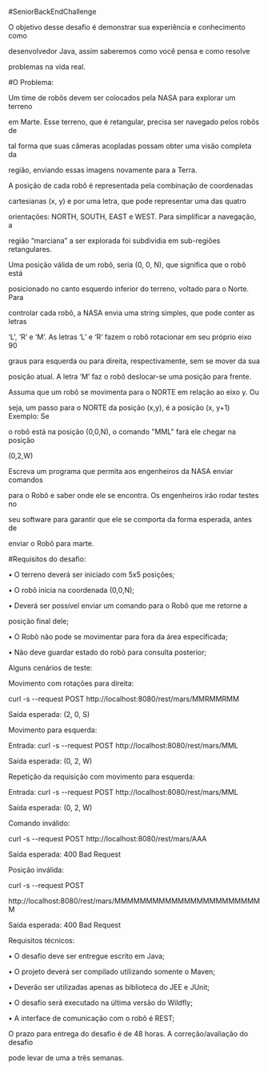 #SeniorBackEndChallenge

O objetivo desse desafio é demonstrar sua experiência e conhecimento como

desenvolvedor Java, assim saberemos como você pensa e como resolve

problemas na vida real.

#O Problema:

Um time de robôs devem ser colocados pela NASA para explorar um terreno

em Marte. Esse terreno, que é retangular, precisa ser navegado pelos robôs de

tal forma que suas câmeras acopladas possam obter uma visão completa da

região, enviando essas imagens novamente para a Terra.

A posição de cada robô é representada pela combinação de coordenadas

cartesianas (x, y) e por uma letra, que pode representar uma das quatro

orientações: NORTH, SOUTH, EAST e WEST. Para simplificar a navegação, a

região “marciana” a ser explorada foi subdividia em sub-regiões retangulares.

Uma posição válida de um robô, seria (0, 0, N), que significa que o robô está

posicionado no canto esquerdo inferior do terreno, voltado para o Norte. Para

controlar cada robô, a NASA envia uma string simples, que pode conter as letras

‘L’, ‘R’ e ‘M’. As letras ‘L’ e ‘R’ fazem o robô rotacionar em seu próprio eixo 90

graus para esquerda ou para direita, respectivamente, sem se mover da sua

posição atual. A letra ‘M’ faz o robô deslocar-se uma posição para frente.

Assuma que um robô se movimenta para o NORTE em relação ao eixo y. Ou

seja, um passo para o NORTE da posição (x,y), é a posição (x, y+1) Exemplo: Se

o robô está na posição (0,0,N), o comando "MML" fará ele chegar na posição

(0,2,W)

Escreva um programa que permita aos engenheiros da NASA enviar comandos

para o Robô e saber onde ele se encontra. Os engenheiros irão rodar testes no

seu software para garantir que ele se comporta da forma esperada, antes de

enviar o Robô para marte.

#Requisitos do desafio:

• O terreno deverá ser iniciado com 5x5 posições;

• O robô inicia na coordenada (0,0,N);

• Deverá ser possível enviar um comando para o Robô que me retorne a

posição final dele;

• O Robô não pode se movimentar para fora da área especificada;

• Não deve guardar estado do robô para consulta posterior;

Alguns cenários de teste:

Movimento com rotações para direita:

curl -s --request POST http://localhost:8080/rest/mars/MMRMMRMM

Saída esperada: (2, 0, S)

Movimento para esquerda:

Entrada: curl -s --request POST http://localhost:8080/rest/mars/MML

Saída esperada: (0, 2, W)

Repetição da requisição com movimento para esquerda:

Entrada: curl -s --request POST http://localhost:8080/rest/mars/MML

Saída esperada: (0, 2, W)

Comando inválido:

curl -s --request POST http://localhost:8080/rest/mars/AAA

Saída esperada: 400 Bad Request

Posição inválida:

curl -s --request POST

http://localhost:8080/rest/mars/MMMMMMMMMMMMMMMMMMMMMMMM

Saída esperada: 400 Bad Request

Requisitos técnicos:

• O desafio deve ser entregue escrito em Java;

• O projeto deverá ser compilado utilizando somente o Maven;

• Deverão ser utilizadas apenas as biblioteca do JEE e JUnit;

• O desafio será executado na última versão do Wildfly;

• A interface de comunicação com o robô é REST;

O prazo para entrega do desafio é de 48 horas. A correção/avaliação do desafio

pode levar de uma a três semanas.
